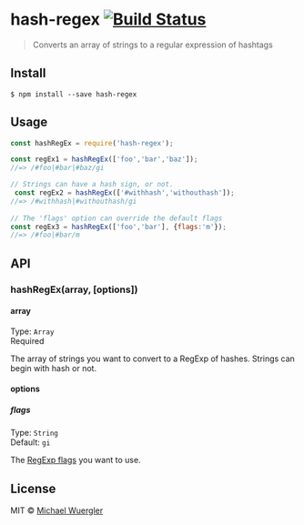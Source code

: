 # hash-regex [![Build Status](https://travis-ci.org/radiovisual/hash-regex.svg?branch=master)](https://travis-ci.org/radiovisual/hash-regex)

> Converts an array of strings to a regular expression of hashtags


## Install

```
$ npm install --save hash-regex
```

## Usage

```js
const hashRegEx = require('hash-regex');

const regEx1 = hashRegEx(['foo','bar','baz']);
//=> /#foo|#bar|#baz/gi

// Strings can have a hash sign, or not.
 const regEx2 = hashRegEx(['#withhash','withouthash']);
//=> /#withhash|#withouthash/gi
 
// The 'flags' option can override the default flags
const regEx3 = hashRegEx(['foo','bar'], {flags:'m'});
//=> /#foo|#bar/m
```

## API

### hashRegEx(array, [options])

#### array

Type: `Array`<br>
Required

The array of strings you want to convert to a RegExp of hashes. Strings can begin with hash or not. 

#### options

##### flags

Type: `String`<br>
Default: `gi`

The [RegExp flags](https://developer.mozilla.org/en/docs/Web/JavaScript/Reference/Global_Objects/RegExp) you want to use.

## License

MIT © [Michael Wuergler](https://github.com/radiovisual)
